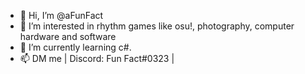 - 👋 Hi, I’m @aFunFact
- 👀 I’m interested in rhythm games like osu!, photography, computer hardware and software
- 🌱 I’m currently learning c#.
- 📫 DM me | Discord: Fun Fact#0323 |
